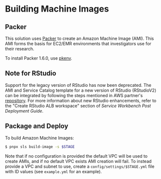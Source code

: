 # Building Machine Images

## Packer

This solution uses [Packer](https://www.packer.io/) to create an Amazon Machine Image (AMI). This AMI forms the basis for EC2/EMR environments that investigators use for their research.

To install Packer 1.6.0, use [pkenv](https://github.com/iamhsa/pkenv).

## Note for RStudio

Support for the legacy version of RStudio has now been deprecated. The AMI and Service Catalog template for a new version of RStudio (RStudioV2) can be integrated by following the steps mentioned in AWS partner's [repository](https://github.com/RLOpenCatalyst/Service_Workbench_Templates). For more information about new RStudio enhancements, refer to the "Create RStudio ALB workspace" section of *Service Workbench Post Deployment Guide*.

## Package and Deploy

To build Amazon Machine Images:

```bash
$ pnpx sls build-image -s $STAGE
```

Note that if no configuration is provided the default VPC will be used to create AMIs, and if
no default VPC exists AMI creation will fail. To instead provide a VPC and subnet to use,
create a `config/settings/$STAGE.yml` file with ID values (see `example.yml` for an example).
